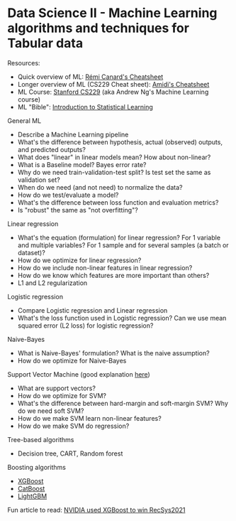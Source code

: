 # Data Science II - Machine Learning algorithms and techniques for Tabular data

Resources:

- Quick overview of ML: [Rémi Canard's Cheatsheet](https://remicnrd.github.io/the-machine-learning-cheatsheet/)
- Longer overview of ML (CS229 Cheat sheet): [Amidi's Cheatsheet](https://stanford.edu/~shervine/teaching/cs-229/)
- ML Course: [Stanford CS229](http://cs229.stanford.edu/) (aka Andrew Ng's Machine Learning course)
- ML "Bible": [Introduction to Statistical Learning](https://www.statlearning.com/)

General ML

- Describe a Machine Learning pipeline
- What's the difference between hypothesis, actual (observed) outputs, and predicted outputs?
- What does "linear" in linear models mean? How about non-linear?
- What is a Baseline model? Bayes error rate?
- Why do we need train-validation-test split? Is test set the same as validation set?
- When do we need (and not need) to normalize the data?
- How do we test/evaluate a model?
- What's the difference between loss function and evaluation metrics?
- Is "robust" the same as "not overfitting"?

Linear regression

- What's the equation (formulation) for linear regression? For 1 variable and multiple variables? For 1 sample and for several samples (a batch or dataset)?
- How do we optimize for linear regression?
- How do we include non-linear features in linear regression?
- How do we know which features are more important than others?
- L1 and L2 regularization

Logistic regression

- Compare Logistic regression and Linear regression
- What's the loss function used in Logistic regression? Can we use mean squared error (L2 loss) for logistic regression?

Naive-Bayes

- What is Naive-Bayes' formulation? What is the naive assumption?
- How do we optimize for Naive-Bayes

Support Vector Machine (good explanation [here](https://web.mit.edu/6.034/wwwbob/svm.pdf))

- What are support vectors?
- How do we optimize for SVM?
- What's the difference between hard-margin and soft-margin SVM? Why do we need soft SVM?
- How do we make SVM learn non-linear features?
- How do we make SVM do regression?

Tree-based algorithms

- Decision tree, CART, Random forest

Boosting algorithms

- [XGBoost](https://xgboost.ai/)
- [CatBoost](https://catboost.ai/)
- [LightGBM](https://lightgbm.readthedocs.io/en/latest/)

Fun article to read: [NVIDIA used XGBoost to win RecSys2021](https://medium.com/nvidia-merlin/winning-the-recsys2021-challenge-by-a-diverse-set-of-xgboost-and-neural-network-models-4c5422a642d8)
